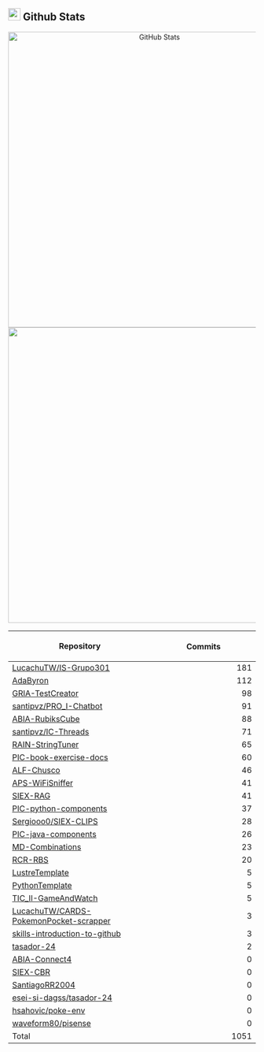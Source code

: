 ## <img src="https://media.giphy.com/media/iY8CRBdQXODJSCERIr/giphy.gif" width="25"><b> Github Stats </b>

<p align="center">
  <a href="https://github.com/SantiagoRR2004">
    <img
      width="600px"
      src="https://github-readme-stats-liard-nu-21.vercel.app/api?username=SantiagoRR2004&show_icons=true&hide_title=true&show=reviews,prs_merged&include_all_commits=true"
      alt="GitHub Stats"
      />
    <img
      width="600px"
      src="https://github-readme-stats-liard-nu-21.vercel.app/api/top-langs/?username=SantiagoRR2004&langs_count=20"
      />
  </a>
</p>

| <img width="1000"><br><p align="center">Repository | <img width="1000" height="1"><br><p align="center">Commits  |
|:----------|----------:|
| [LucachuTW/IS-Grupo301](https://github.com/LucachuTW/IS-Grupo301) | 181 |
| [AdaByron](https://github.com/SantiagoRR2004/AdaByron) | 112 |
| [GRIA-TestCreator](https://github.com/SantiagoRR2004/GRIA-TestCreator) | 98 |
| [santipvz/PRO_I-Chatbot](https://github.com/santipvz/PRO_I-Chatbot) | 91 |
| [ABIA-RubiksCube](https://github.com/SantiagoRR2004/ABIA-RubiksCube) | 88 |
| [santipvz/IC-Threads](https://github.com/santipvz/IC-Threads) | 71 |
| [RAIN-StringTuner](https://github.com/SantiagoRR2004/RAIN-StringTuner) | 65 |
| [PIC-book-exercise-docs](https://github.com/SantiagoRR2004/PIC-book-exercise-docs) | 60 |
| [ALF-Chusco](https://github.com/SantiagoRR2004/ALF-Chusco) | 46 |
| [APS-WiFiSniffer](https://github.com/SantiagoRR2004/APS-WiFiSniffer) | 41 |
| [SIEX-RAG](https://github.com/SantiagoRR2004/SIEX-RAG) | 41 |
| [PIC-python-components](https://github.com/SantiagoRR2004/PIC-python-components) | 37 |
| [Sergiooo0/SIEX-CLIPS](https://github.com/Sergiooo0/SIEX-CLIPS) | 28 |
| [PIC-java-components](https://github.com/SantiagoRR2004/PIC-java-components) | 26 |
| [MD-Combinations](https://github.com/SantiagoRR2004/MD-Combinations) | 23 |
| [RCR-RBS](https://github.com/SantiagoRR2004/RCR-RBS) | 20 |
| [LustreTemplate](https://github.com/SantiagoRR2004/LustreTemplate) | 5 |
| [PythonTemplate](https://github.com/SantiagoRR2004/PythonTemplate) | 5 |
| [TIC_II-GameAndWatch](https://github.com/SantiagoRR2004/TIC_II-GameAndWatch) | 5 |
| [LucachuTW/CARDS-PokemonPocket-scrapper](https://github.com/LucachuTW/CARDS-PokemonPocket-scrapper) | 3 |
| [skills-introduction-to-github](https://github.com/SantiagoRR2004/skills-introduction-to-github) | 3 |
| [tasador-24](https://github.com/SantiagoRR2004/tasador-24) | 2 |
| [ABIA-Connect4](https://github.com/SantiagoRR2004/ABIA-Connect4) | 0 |
| [SIEX-CBR](https://github.com/SantiagoRR2004/SIEX-CBR) | 0 |
| [SantiagoRR2004](https://github.com/SantiagoRR2004/SantiagoRR2004) | 0 |
| [esei-si-dagss/tasador-24](https://github.com/esei-si-dagss/tasador-24) | 0 |
| [hsahovic/poke-env](https://github.com/hsahovic/poke-env) | 0 |
| [waveform80/pisense](https://github.com/waveform80/pisense) | 0 |
| Total | 1051 |
